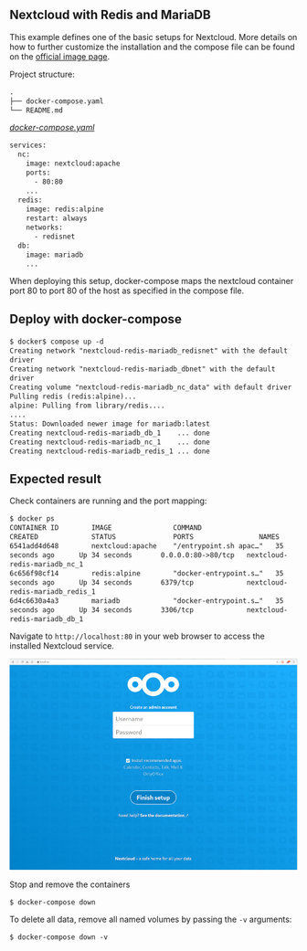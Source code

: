 ## Nextcloud with Redis and MariaDB
This example defines one of the basic setups for Nextcloud. More details on how to
further customize the installation and the compose file can be found on the
[official image page](https://hub.docker.com/_/nextcloud).


Project structure:
```
.
├── docker-compose.yaml
└── README.md
```

[_docker-compose.yaml_](docker-compose.yaml)
```
services:
  nc:
    image: nextcloud:apache
    ports:
      - 80:80
    ...
  redis:
    image: redis:alpine
    restart: always
    networks:
      - redisnet
  db:
    image: mariadb
    ...
```

When deploying this setup, docker-compose maps the nextcloud container port 80 to
port 80 of the host as specified in the compose file.

## Deploy with docker-compose

```
$ docker$ compose up -d
Creating network "nextcloud-redis-mariadb_redisnet" with the default driver
Creating network "nextcloud-redis-mariadb_dbnet" with the default driver
Creating volume "nextcloud-redis-mariadb_nc_data" with default driver
Pulling redis (redis:alpine)...
alpine: Pulling from library/redis....
....
Status: Downloaded newer image for mariadb:latest
Creating nextcloud-redis-mariadb_db_1    ... done
Creating nextcloud-redis-mariadb_nc_1    ... done
Creating nextcloud-redis-mariadb_redis_1 ... done
```


## Expected result

Check containers are running and the port mapping:
```
$ docker ps
CONTAINER ID        IMAGE               COMMAND                  CREATED             STATUS              PORTS                NAMES
6541add4d648        nextcloud:apache    "/entrypoint.sh apac…"   35 seconds ago      Up 34 seconds       0.0.0.0:80->80/tcp   nextcloud-redis-mariadb_nc_1
6c656f98cf14        redis:alpine        "docker-entrypoint.s…"   35 seconds ago      Up 34 seconds       6379/tcp             nextcloud-redis-mariadb_redis_1
6d4c6630a4a3        mariadb             "docker-entrypoint.s…"   35 seconds ago      Up 34 seconds       3306/tcp             nextcloud-redis-mariadb_db_1
```

Navigate to `http://localhost:80` in your web browser to access the installed
Nextcloud service.

![page](output.jpg)

Stop and remove the containers

```
$ docker-compose down
```

To delete all data, remove all named volumes by passing the `-v` arguments:
```
$ docker-compose down -v
```
